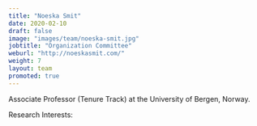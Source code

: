 ```yaml
---
title: "Noeska Smit"
date: 2020-02-10
draft: false
image: "images/team/noeska-smit.jpg"
jobtitle: "Organization Committee"
weburl: "http://noeskasmit.com/"
weight: 7
layout: team
promoted: true
---
```


Associate Professor (Tenure Track) at the University of Bergen, Norway.


Research Interests: 